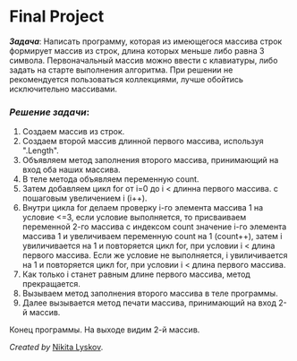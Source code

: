 # Final Project

**_Задача_**: Написать программу, которая из имеющегося массива строк формирует массив из строк, длина которых меньше либо равна 3 символа. Первоначальный массив можно ввести с клавиатуры, либо задать на старте выполнения алгоритма. При решении не рекомендуется пользоваться коллекциями, лучше обойтись исключительно массивами.

### *Решение задачи*:

1. Создаем массив из строк.
2. Создаем второй массив длинной первого массива, используя ".Length".
3. Объявляем метод заполнения второго массива, принимающий на вход оба наших массива.
4. В теле метода объявляем переменную  count.
5. Затем добавляем цикл for  от i=0  до i < длинна первого массива. с пошаговым увеличением i (i++).
6. Внутри цикла for делаем проверку i-го элемента массива 1 на условие <=3, если условие выполняется,
то присваиваем переменной 2-го массива с индексом count значение i-го элемента массива 1 и увеличиваем 
переменную count на 1 (count++), затем i увиличивается на 1 и повторяется цикл for, при условии i < длина первого массива.
Если же условие не выполняется, i увиличивается на 1 и повторяется цикл for, при условии i < длина первого массива.
7. Как только i станет равным длине первого массива, метод прекращается.
8. Вызываем метод заполнения второго массива в теле программы.
9. Далее вызывается метод печати массива, принимающий на вход 2-й массив.

Конец программы. На выходе видим 2-й массив.

*Created by* [Nikita Lyskov](https://github.com/nikitam1337).

